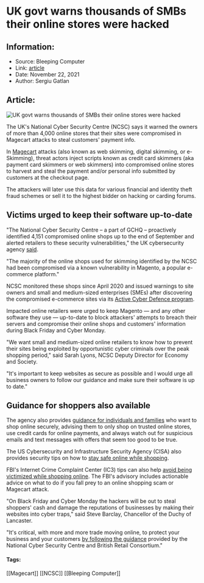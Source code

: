 # UK govt warns thousands of SMBs their online stores were hacked
### 

## Information:
+ Source: Bleeping Computer
+ Link: [article](https://www.bleepingcomputer.com/news/security/uk-govt-warns-thousands-of-smbs-their-online-stores-were-hacked/)
+ Date: November 22, 2021
+ Author: Sergiu Gatlan


## Article:
![UK govt warns thousands of SMBs their online stores were hacked](https://www.bleepstatic.com/content/hl-images/2021/02/02/Online-shopping.jpg)


The UK's National Cyber Security Centre (NCSC) says it warned the owners of more than 4,000 online stores that their sites were compromised in Magecart attacks to steal customers' payment info.


In [Magecart](https://www.bleepingcomputer.com/tag/magecart/) attacks (also known as web skimming, digital skimming, or e-Skimming), threat actors inject scripts known as credit card skimmers (aka payment card skimmers or web skimmers) into compromised online stores to harvest and steal the payment and/or personal info submitted by customers at the checkout page.


The attackers will later use this data for various financial and identity theft fraud schemes or sell it to the highest bidder on hacking or carding forums.


Victims urged to keep their software up-to-date
-----------------------------------------------


"The National Cyber Security Centre – a part of GCHQ – proactively identified 4,151 compromised online shops up to the end of September and alerted retailers to these security vulnerabilities," the UK cybersecurity agency [said](https://www.ncsc.gov.uk/news/guidance-for-retailers-to-prevent-websites-becoming-black-friday-cyber-traps).


"The majority of the online shops used for skimming identified by the NCSC had been compromised via a known vulnerability in Magento, a popular e-commerce platform."


NCSC monitored these shops since April 2020 and issued warnings to site owners and small and medium-sized enterprises (SMEs) after discovering the compromised e-commerce sites via its [Active Cyber Defence program](https://www.ncsc.gov.uk/section/active-cyber-defence/introduction).


Impacted online retailers were urged to keep Magento — and any other software they use — up-to-date to block attackers' attempts to breach their servers and compromise their online shops and customers' information during Black Friday and Cyber Monday.


"We want small and medium-sized online retailers to know how to prevent their sites being exploited by opportunistic cyber criminals over the peak shopping period," said Sarah Lyons, NCSC Deputy Director for Economy and Society.


"It's important to keep websites as secure as possible and I would urge all business owners to follow our guidance and make sure their software is up to date."


Guidance for shoppers also available
------------------------------------


The agency also provides [guidance for individuals and families](https://www.ncsc.gov.uk/guidance/shopping-online-securely) who want to shop online securely, advising them to only shop on trusted online stores, use credit cards for online payments, and always watch out for suspicious emails and text messages with offers that seem too good to be true.


The US Cybersecurity and Infrastructure Security Agency (CISA) also provides security tips on how to [stay safe online while shopping](https://us-cert.cisa.gov/ncas/tips/ST07-001).


FBI's Internet Crime Complaint Center (IC3) tips can also help [avoid being victimized while shopping online](https://www.ic3.gov/Media/Y2020/PSA200803). The FBI's advisory includes actionable advice on what to do if you fall prey to an online shopping scam or Magecart attack.


"On Black Friday and Cyber Monday the hackers will be out to steal shoppers' cash and damage the reputations of businesses by making their websites into cyber traps," said Steve Barclay, Chancellor of the Duchy of Lancaster.


"It's critical, with more and more trade moving online, to protect your business and your customers [by following the guidance](https://brc.org.uk/news/corporate-affairs/cyber-resilience-toolkit-for-retail/) provided by the National Cyber Security Centre and British Retail Consortium."





#### Tags:
[[Magecart]] [[NCSC]] [[Bleeping Computer]]
